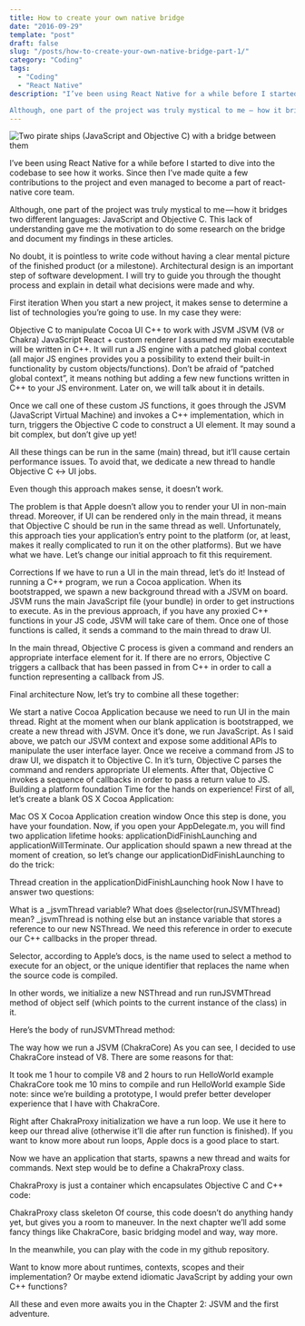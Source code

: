 ```yaml
---
title: How to create your own native bridge
date: "2016-09-29"
template: "post"
draft: false
slug: "/posts/how-to-create-your-own-native-bridge-part-1/"
category: "Coding"
tags:
  - "Coding"
  - "React Native"
description: "I’ve been using React Native for a while before I started to dive into the codebase to see how it works. Since then I’ve made quite a few contributions to the project and even managed to become a part of react-native core team.

Although, one part of the project was truly mystical to me — how it bridges two different languages: JavaScript and Objective C. This lack of understanding gave me the motivation to do some research on the bridge and document my findings in these articles."
---
```


<img src="/media/how-to-create-your-own-bridge-1/header.png" alt="Two pirate ships (JavaScript and Objective C) with a bridge between them" />

I’ve been using React Native for a while before I started to dive into the codebase to see how it works. Since then I’ve made quite a few contributions to the project and even managed to become a part of react-native core team.

Although, one part of the project was truly mystical to me — how it bridges two different languages: JavaScript and Objective C. This lack of understanding gave me the motivation to do some research on the bridge and document my findings in these articles.

No doubt, it is pointless to write code without having a clear mental picture of the finished product (or a milestone). Architectural design is an important step of software development. I will try to guide you through the thought process and explain in detail what decisions were made and why.

First iteration
When you start a new project, it makes sense to determine a list of technologies you’re going to use. In my case they were:

Objective C to manipulate Cocoa UI
C++ to work with JSVM
JSVM (V8 or Chakra)
JavaScript
React + custom renderer
I assumed my main executable will be written in C++. It will run a JS engine with a patched global context (all major JS engines provides you a possibility to extend their built-in functionality by custom objects/functions). Don’t be afraid of “patched global context”, it means nothing but adding a few new functions written in C++ to your JS environment. Later on, we will talk about it in details.

Once we call one of these custom JS functions, it goes through the JSVM (JavaScript Virtual Machine) and invokes a C++ implementation, which in turn, triggers the Objective C code to construct a UI element. It may sound a bit complex, but don’t give up yet!

All these things can be run in the same (main) thread, but it’ll cause certain performance issues. To avoid that, we dedicate a new thread to handle Objective C ↔ UI jobs.

Even though this approach makes sense, it doesn’t work.

The problem is that Apple doesn’t allow you to render your UI in non-main thread. Moreover, if UI can be rendered only in the main thread, it means that Objective C should be run in the same thread as well. Unfortunately, this approach ties your application’s entry point to the platform (or, at least, makes it really complicated to run it on the other platforms). But we have what we have. Let’s change our initial approach to fit this requirement.

Corrections
If we have to run a UI in the main thread, let’s do it! Instead of running a C++ program, we run a Cocoa application. When its bootstrapped, we spawn a new background thread with a JSVM on board. JSVM runs the main JavaScript file (your bundle) in order to get instructions to execute. As in the previous approach, if you have any proxied C++ functions in your JS code, JSVM will take care of them. Once one of those functions is called, it sends a command to the main thread to draw UI.

In the main thread, Objective C process is given a command and renders an appropriate interface element for it. If there are no errors, Objective C triggers a callback that has been passed in from C++ in order to call a function representing a callback from JS.

Final architecture
Now, let’s try to combine all these together:

We start a native Cocoa Application because we need to run UI in the main thread.
Right at the moment when our blank application is bootstrapped, we create a new thread with JSVM. Once it’s done, we run JavaScript. As I said above, we patch our JSVM context and expose some additional APIs to manipulate the user interface layer.
Once we receive a command from JS to draw UI, we dispatch it to Objective C. In it’s turn, Objective C parses the command and renders appropriate UI elements.
After that, Objective C invokes a sequence of callbacks in order to pass a return value to JS.
Building a platform foundation
Time for the hands on experience! First of all, let’s create a blank OS X Cocoa Application:

Mac OS X Cocoa Application creation window
Once this step is done, you have your foundation. Now, if you open your AppDelegate.m, you will find two application lifetime hooks: applicationDidFinishLaunching and applicationWillTerminate. Our application should spawn a new thread at the moment of creation, so let’s change our applicationDidFinishLaunching to do the trick:

Thread creation in the applicationDidFinishLaunching hook
Now I have to answer two questions:

What is a \_jsvmThread variable?
What does @selector(runJSVMThread) mean?
\_jsvmThread is nothing else but an instance variable that stores a reference to our new NSThread. We need this reference in order to execute our C++ callbacks in the proper thread.

Selector, according to Apple’s docs, is the name used to select a method to execute for an object, or the unique identifier that replaces the name when the source code is compiled.

In other words, we initialize a new NSThread and run runJSVMThread method of object self (which points to the current instance of the class) in it.

Here’s the body of runJSVMThread method:

The way how we run a JSVM (ChakraCore)
As you can see, I decided to use ChakraCore instead of V8. There are some reasons for that:

It took me 1 hour to compile V8 and 2 hours to run HelloWorld example
ChakraCore took me 10 mins to compile and run HelloWorld example
Side note: since we’re building a prototype, I would prefer better developer experience that I have with ChakraCore.

Right after ChakraProxy initialization we have a run loop. We use it here to keep our thread alive (otherwise it’ll die after run function is finished). If you want to know more about run loops, Apple docs is a good place to start.

Now we have an application that starts, spawns a new thread and waits for commands. Next step would be to define a ChakraProxy class.

ChakraProxy is just a container which encapsulates Objective C and C++ code:

ChakraProxy class skeleton
Of course, this code doesn’t do anything handy yet, but gives you a room to maneuver. In the next chapter we’ll add some fancy things like ChakraCore, basic bridging model and way, way more.

In the meanwhile, you can play with the code in my github repository.

Want to know more about runtimes, contexts, scopes and their implementation? Or maybe extend idiomatic JavaScript by adding your own C++ functions?

All these and even more awaits you in the Chapter 2: JSVM and the first adventure.
